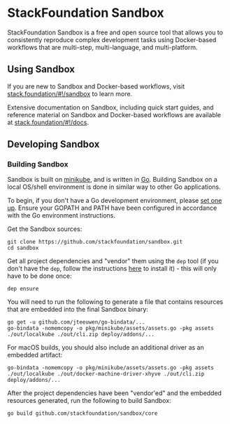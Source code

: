 # StackFoundation Sandbox

StackFoundation Sandbox is a free and open source tool that allows you to consistently reproduce complex development tasks using Docker-based workflows that are multi-step, multi-language, and multi-platform.

## Using Sandbox

If you are new to Sandbox and Docker-based workflows, visit [stack.foundation/#!/sandbox](https://stack.foundation/#!/sandbox) to learn more.

Extensive documentation on Sandbox, including quick start guides, and reference material on Sandbox and Docker-based workflows are available at [stack.foundation/#!/docs](https://stack.foundation/#!/docs). 

## Developing Sandbox

### Building Sandbox

Sandbox is built on [minikube](https://github.com/kubernetes/minikube), and is written in [Go](http://golang.org/). Building Sandbox on a local OS/shell environment is done in similar way to other Go applications.

To begin, if you don't have a Go development environment, please [set one up](http://golang.org/doc/code.html). Ensure your GOPATH and PATH have been configured in accordance with the Go environment instructions.

Get the Sandbox sources:
```
git clone https://github.com/stackfoundation/sandbox.git
cd sandbox
```
Get all project dependencies and "vendor" them using the `dep` tool (if you don't have the `dep`, follow the instructions [here](https://github.com/golang/dep) to install it) - this will only have to be done once:

```
dep ensure
```

You will need to run the following to generate a file that contains resources that are embedded into the final Sandbox binary:

```
go get -u github.com/jteeuwen/go-bindata/...
go-bindata -nomemcopy -o pkg/minikube/assets/assets.go -pkg assets ./out/localkube ./out/cli.zip deploy/addons/...
```

For macOS builds, you should also include an additional driver as an embedded artifact:

```
go-bindata -nomemcopy -o pkg/minikube/assets/assets.go -pkg assets ./out/localkube ./out/docker-machine-driver-xhyve ./out/cli.zip deploy/addons/...
```

After the project dependencies have been "vendor'ed" and the embedded resources generated, run the following to build Sandbox:

```
go build github.com/stackfoundation/sandbox/core
```



